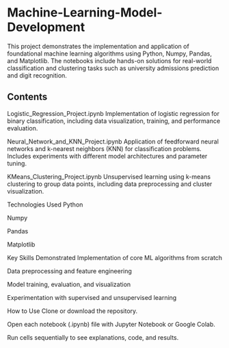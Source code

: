 # Machine-Learning-Model-Development
This project demonstrates the implementation and application of foundational machine learning algorithms using Python, Numpy, Pandas, and Matplotlib. The notebooks include hands-on solutions for real-world classification and clustering tasks such as university admissions prediction and digit recognition.

## Contents
Logistic_Regression_Project.ipynb
Implementation of logistic regression for binary classification, including data visualization, training, and performance evaluation.

Neural_Network_and_KNN_Project.ipynb
Application of feedforward neural networks and k-nearest neighbors (KNN) for classification problems. Includes experiments with different model architectures and parameter tuning.

KMeans_Clustering_Project.ipynb
Unsupervised learning using k-means clustering to group data points, including data preprocessing and cluster visualization.

Technologies Used
Python

Numpy

Pandas

Matplotlib

Key Skills Demonstrated
Implementation of core ML algorithms from scratch

Data preprocessing and feature engineering

Model training, evaluation, and visualization

Experimentation with supervised and unsupervised learning

How to Use
Clone or download the repository.

Open each notebook (.ipynb) file with Jupyter Notebook or Google Colab.

Run cells sequentially to see explanations, code, and results.
